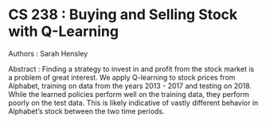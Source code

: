 # CS 238 : Buying and Selling Stock with Q-Learning

Authors : Sarah Hensley

Abstract : Finding a strategy to invest in and profit from the stock market is a problem of great interest. We apply Q-learning to stock prices from Alphabet, training on data from the years 2013 - 2017 and testing on 2018. While the learned policies perform well on the training data, they perform poorly on the test data. This is likely indicative of vastly different behavior in Alphabet’s stock between the two  time periods.
